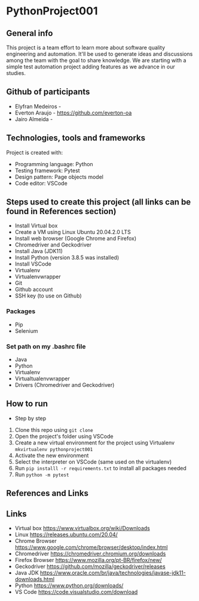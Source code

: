 # PythonProject001

## General info
This project is a team effort to learn more about software quality engineering and automation. It'll be used to generate ideas and discussions among the team with the goal to share knowledge.
We are starting with a simple test automation project adding features as we advance in our studies.

## Github of participants
* Elyfran Medeiros - 
* Everton Araujo - https://github.com/everton-oa 
* Jairo Almeida - 

## Technologies, tools and frameworks
Project is created with:
* Programming language: Python
* Testing framework: Pytest
* Design pattern: Page objects model
* Code editor: VSCode

## Steps used to create this project (all links can be found in References section)
* Install Virtual box
* Create a VM using Linux Ubuntu 20.04.2.0 LTS
* Install web browser (Google Chrome and Firefox)
* Chromedriver and Geckodriver
* Install Java (JDK11)
* Install Python (version 3.8.5 was installed)
* Install VSCode
* Virtualenv
* Virtualenvwrapper
* Git
* Github account
* SSH key (to use on Github)
### Packages
* Pip
* Selenium
### Set path on my .bashrc file
* Java
* Python
* Virtualenv 
* Virtualtualenvwrapper
* Drivers (Chromedriver and Geckodriver)

## How to run
* Step by step

1. Clone this repo using `git clone` 
2. Open the project's folder using VSCode
3. Create a new virtual environment for the project using Virtualenv
`mkvirtualenv pythonproject001`
4. Activate the new environment
5. Select the interpreter on VSCode (same used on the virtualenv) 
5. Run `pip installl -r requirements.txt` to install all packages needed
6. Run `python -m pytest`

## References and Links

## Links
* Virtual box
https://www.virtualbox.org/wiki/Downloads 
* Linux
https://releases.ubuntu.com/20.04/ 
* Chrome Browser
https://www.google.com/chrome/browser/desktop/index.html 
* Chromedriver
https://chromedriver.chromium.org/downloads 
* Firefox Browser
https://www.mozilla.org/pt-BR/firefox/new/ 
* Geckodriver
https://github.com/mozilla/geckodriver/releases 
* Java JDK
https://www.oracle.com/br/java/technologies/javase-jdk11-downloads.html 
* Python
https://www.python.org/downloads/ 
* VS Code
https://code.visualstudio.com/download 

